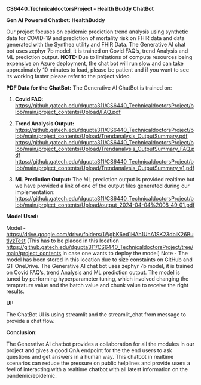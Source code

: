 **CS6440_TechnicaldoctorsProject - Health Buddy ChatBot**

**Gen AI Powered Chatbot: HealthBuddy**

Our project focuses on epidemic prediction trend analysis using synthetic data for COVID-19 and prediction of mortality risk on FHIR data and data generated with the Synthea utility and FHIR Data. The Generative AI chat bot uses zephyr 7b model, it is trained on Covid FAQ’s, trend Analysis and ML prediction output.
**NOTE:** Due to limitations of compute resources being expensive on Azure deployment, the chat bot will run slow and can take approximately 10 minutes to load, please be patient and if you want to see its working faster please refer to the project video.

**PDF Data for the ChatBot:**
The Generative AI ChatBot is trained on:

1. **Covid FAQ:** https://github.gatech.edu/dgupta311/CS6440_TechnicaldoctorsProject/blob/main/project_contents/Upload/FAQ.pdf

2. **Trend Analysis Output:** https://github.gatech.edu/dgupta311/CS6440_TechnicaldoctorsProject/blob/main/project_contents/Upload/Trendanalysis_OutputSummary.pdf
https://github.gatech.edu/dgupta311/CS6440_TechnicaldoctorsProject/blob/main/project_contents/Upload/Trendanalysis_OutputSummary_FAQ.pdf
https://github.gatech.edu/dgupta311/CS6440_TechnicaldoctorsProject/blob/main/project_contents/Upload/Trendanalysis_OutputSummary_v1.pdf

3. **ML Prediction Output:** The ML prediction output is provided realtime but we have provided a link of one of the output files generated during our implementation: https://github.gatech.edu/dgupta311/CS6440_TechnicaldoctorsProject/blob/main/project_contents/Upload/output_2024-04-04%2008_49_01.pdf

**Model Used:**


Model - https://drive.google.com/drive/folders/1WgbK6ed1HAh1UhA1SK23dbiK26ButlyzTest (This has to be placed in this location https://github.gatech.edu/dgupta311/CS6440_TechnicaldoctorsProject/tree/main/project_contents in case one wants to deploy the model)
Note - The model has been stored in this location due to size constaints on GitHub and GT OneDrive.
The Generative AI chat bot uses zephyr 7b model, it is trained on Covid FAQ’s, trend Analysis and ML prediction output.
The model is tuned by performing hyperparameter tuning, which involved changing the temprature value and the batch value and chunk value to receive the right results.

**UI:**

The ChatBot UI is using streamlit and the streamlit_chat from message to provide a chat flow.


**Conclusion:**


The Generative AI chatbot provides a collaboration for all the modules in our project and gives a good QnA endpoint for the the end users to ask questions and get answers in a human way. 
This chatbot in realtime scenarios can reduce the pressure on public helplines and provide users a feel of interacting with a realtime chatbot with all latest information on the pandemic/epidemic.
